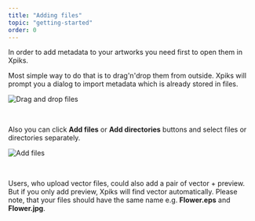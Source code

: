 ```yaml
---
title: "Adding files"
topic: "getting-started"
order: 0
---
```


In order to add metadata to your artworks you need first to open them in Xpiks.

Most simple way to do that is to drag'n'drop them from outside. Xpiks will prompt you a dialog to import metadata which is already stored in files.

<p>
  <img alt="Drag and drop files" src="{{site.url}}/images/tutorials/getting-started/adding-files-drag-n-drop.gif" class="small-12 large-12" />
</p>

<br />

Also you can click **Add files** or **Add directories** buttons and select files or directories separately.

<p>
  <img alt="Add files" src="{{site.url}}/images/tutorials/getting-started/adding-files-button.gif" class="small-12 large-12" />
</p>

<br />

Users, who upload vector files, could also add a pair of vector + preview. But if you only add preview, Xpiks will find vector automatically. Please note, that your files should have the same name e.g. **Flower.eps** and **Flower.jpg**.